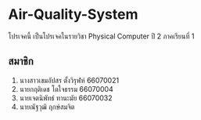 # Air-Quality-System
โปรเจคนี้ เป็นโปรเจคในรายวิชา Physical Computer ปี 2 ภาคเรียนที่ 1

## สมาชิก
1. นางสาวเขมอัปสร ตั้งวิรุฬห์ 66070021
2. นายกฤติเดช โตใจธรรม 66070004
3. นายเจตนิพัทธ์ ทานะมัย 66070032
4. นายณัฐวุฒิ ฤกษ์สมจิต

